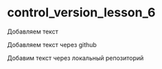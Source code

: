 ﻿# control_version_lesson_6

Добавляем текст

Добавляем текст через github


Добавим текст через локальный репозиторий